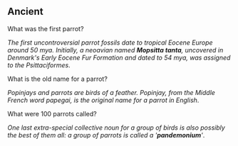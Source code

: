 ## Ancient

What was the first parrot?

_The first uncontroversial parrot fossils date to tropical Eocene Europe around 50 mya. Initially, a neoavian named **Mopsitta tanta**, uncovered in Denmark's Early Eocene Fur Formation and dated to 54 mya, was assigned to the Psittaciformes_.

What is the old name for a parrot?

_Popinjays and parrots are birds of a feather. Popinjay, from the Middle French word papegai, is the original name for a parrot in English_.

What were 100 parrots called?

_One last extra-special collective noun for a group of birds is also possibly the best of them all: a group of parrots is called a '**pandemonium**'_.
